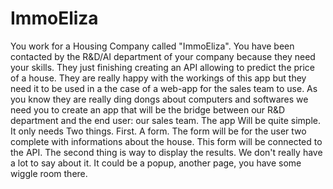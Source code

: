 # ImmoEliza
You work for a Housing Company called "ImmoEliza". You have been contacted by the R&amp;D/AI department of your company because they need your skills.  They just finishing creating an API allowing to predict the price of a house. They are really happy with the workings of this app but they need it to be used in a the case of a web-app for the sales team to use.  As you know they are really ding dongs about computers and softwares we need you to create an app that will be the bridge between our R&amp;D department and the end user: our sales team.  The app Will be quite simple. It only needs Two things. First. A form. The form will be for the user two complete with informations about the house. This form will be connected to the API. The second thing is way to display the results. We don't really have a lot to say about it. It could be a popup, another page, you have some wiggle room there.
